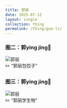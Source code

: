 ```yaml
---
title: 郭丽
date: 2025-07-12
layout: single
collection: thing
permalink: /thing/guo-li/
---
```


### 图二：郭ying jing🍌

![郭丽](https://s21.ax1x.com/2025/07/11/pVlZZa8.jpg)  
✏️ “郭丽包饺子”
### 图三：郭ying jing🍌

![郭丽](https://s21.ax1x.com/2025/07/11/pVlZeIS.jpg)  
✏️ “郭丽学生物”